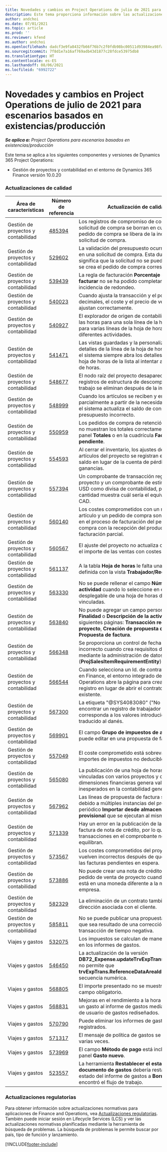 ```yaml
---
title: Novedades y cambios en Project Operations de julio de 2021 para escenarios basados en existencias/producción
description: Este tema proporciona información sobre las actualizaciones de calidad disponibles en la versión de julio de 2021 de Project Operations para escenarios basados en existencias/producción.
author: andchoi
ms.date: 07/01/2021
ms.topic: article
ms.prod: ''
ms.reviewer: kfend
ms.author: andchoi
ms.openlocfilehash: dadcf3e9fa8432fb66f76b7c2f0fdb98bc00511d93984ea98fa30b4fc03fa426
ms.sourcegitcommit: 7f8d1e7a16af769adb43d1877c28fdce53975db8
ms.translationtype: HT
ms.contentlocale: es-ES
ms.lasthandoff: 08/06/2021
ms.locfileid: "6992722"
---
```

# <a name="whats-new-or-changed-in-project-operations-july-2021-for-stockedproduction-based-scenarios"></a>Novedades y cambios en Project Operations de julio de 2021 para escenarios basados en existencias/producción

_**Se aplica a:** Project Operations para escenarios basados en existencias/producción_

Este tema se aplica a los siguientes componentes y versiones de Dynamics 365 Project Operations:

- Gestión de proyectos y contabilidad en el entorno de Dynamics 365 Finance versión 10.0.20
 
### <a name="quality-updates"></a>Actualizaciones de calidad
                                                                                                                                                                                  
| Área de características                      | Número de referencia| Actualización de calidad                                                                                                                                                                          |
|-----------------------------------|--------|---------------------------------------------------------------------------------------------------------------------------------------------------------------------------------|
| Gestión de proyectos y contabilidad | [485394](https://fix.lcs.dynamics.com/Issue/Details/?bugId=485394) | Los registros de compromiso de costes de una solicitud de compra se borran en cuanto el pedido de compra se libera de la incidencia de la solicitud de compra.                                                                           |
| Gestión de proyectos y contabilidad | [529602](https://fix.lcs.dynamics.com/Issue/Details/?bugId=529602) | La validación del presupuesto ocurre dos veces en una solicitud de compra. Esta duplicación significa que la solicitud no se puede cerrar y no se crea el pedido de compra correspondiente.                                                                                                                        |
| Gestión de proyectos y contabilidad | [539439](https://fix.lcs.dynamics.com/Issue/Details/?bugId=539439) | La regla de facturación **Porcentaje sobre el que facturar** no se ha podido completar por una incidencia de redondeo.                                                                              |
| Gestión de proyectos y contabilidad | [540023](https://fix.lcs.dynamics.com/Issue/Details/?bugId=540023) | Cuando ajusta la transacción y el porcentaje tiene decimales, el coste y el precio de venta no se ajustan correctamente.                                      |
| Gestión de proyectos y contabilidad | [540927](https://fix.lcs.dynamics.com/Issue/Details/?bugId=540927) | El explorador de origen de contabilidad muestra las horas para una sola línea de la hoja de horas para varias líneas de la hoja de horas con diferentes actividades.                                      |
| Gestión de proyectos y contabilidad | [541471](https://fix.lcs.dynamics.com/Issue/Details/?bugId=541471) | Las vistas guardadas y la personalización de los detalles de la línea de la hoja de horas hacen que el sistema siempre abra los detalles de la primera hoja de horas de la lista al intentar abrir una hoja de horas.  |
| Gestión de proyectos y contabilidad | [548677](https://fix.lcs.dynamics.com/Issue/Details/?bugId=548677) | El nodo raíz del proyecto desaparece y los registros de estructura de descomposición de trabajo se eliminan después de la importación.                                                                                             |
| Gestión de proyectos y contabilidad | [548999](https://fix.lcs.dynamics.com/Issue/Details/?bugId=548999) | Cuando los artículos se reciben y emiten parcialmente a partir de la necesidad de artículos, el sistema actualiza el saldo de consumo de presupuesto incorrecto. |
| Gestión de proyectos y contabilidad | [550959](https://fix.lcs.dynamics.com/Issue/Details/?bugId=550959) | Los pedidos de compra de retención del proyecto no muestran los totales correctamente en el panel **Totales** o en la cuadrícula **Factura pendiente**.                                                                  |
| Gestión de proyectos y contabilidad | [554593](https://fix.lcs.dynamics.com/Issue/Details/?bugId=554593) | Al cerrar el inventario, los ajustes de coste de los artículos del proyecto se registran en la cuenta de saldo en lugar de la cuenta de pérdidas y ganancias.                                                            |
| Gestión de proyectos y contabilidad | [557394](https://fix.lcs.dynamics.com/Issue/Details/?bugId=557394) | Un comprobante de transacción registrado en el proyecto y un comprobante de estimación utilizan USD como divisa de contabilidad, pero la cantidad muestra cuál sería el equivalente en CAD.              |
| Gestión de proyectos y contabilidad | [560140](https://fix.lcs.dynamics.com/Issue/Details/?bugId=560140) | Los costes comprometidos con un requisito de artículo y un pedido de compra son incorrectos en el proceso de facturación del pedido de compra con la recepción del producto parcial y la facturación parcial.       |
| Gestión de proyectos y contabilidad | [560567](https://fix.lcs.dynamics.com/Issue/Details/?bugId=560567) | El ajuste del proyecto no actualiza correctamente el importe de las ventas con costes indirectos.                                                                                    |
| Gestión de proyectos y contabilidad | [561137](https://fix.lcs.dynamics.com/Issue/Details/?bugId=561137) | A la tabla **Hoja de horas** le falta una relación definida con la vista **Trabajador/Recurso**.                                                                                   |
| Gestión de proyectos y contabilidad | [563330](https://fix.lcs.dynamics.com/Issue/Details/?bugId=563330) | No se puede rellenar el campo **Número de actividad** cuando lo seleccione en el menú desplegable de una hoja de horas de empresas vinculadas.                                                                 |
| Gestión de proyectos y contabilidad | [563840](https://fix.lcs.dynamics.com/Issue/Details/?bugId=563840) | No puede agregar un campo personalizado **Finalidad** o **Descripción de la actividad** a las siguientes páginas: **Transacción registrada del proyecto**, **Creación de propuesta de factura** o **Propuesta de factura**.  |
| Gestión de proyectos y contabilidad | [566348](https://fix.lcs.dynamics.com/Issue/Details/?bugId=566348) | Se proporciona un control de fecha de entrega incorrecto cuando crea requisitos de artículo mediante la administración de datos (**ProjSalesItemRequirementEntity**).                                              |
| Gestión de proyectos y contabilidad | [566544](https://fix.lcs.dynamics.com/Issue/Details/?bugId=566544) | Cuando selecciona un Id. de contrato de proyecto en Finance, el entorno integrado de Project Operations abre la página para crear un nuevo registro en lugar de abrir el contrato de proyecto existente.                                                                                                                 |
| Gestión de proyectos y contabilidad | [567300](https://fix.lcs.dynamics.com/Issue/Details/?bugId=567300) |  La etiqueta "@SYS4083080" ("No se puede encontrar un registro de trabajador único que corresponda a los valores introducidos") no se ha traducido al danés.                                |
| Gestión de proyectos y contabilidad | [569901](https://fix.lcs.dynamics.com/Issue/Details/?bugId=569901) | El campo **Grupo de impuestos de artículos** no se puede editar en una propuesta de factura.                                                                               |
| Gestión de proyectos y contabilidad | [557049](https://fix.lcs.dynamics.com/Issue/Details/?bugId=557049) | El coste comprometido está sobrevalorado con importes de impuestos no deducibles.                                                                                                    |
| Gestión de proyectos y contabilidad | [565080](https://fix.lcs.dynamics.com/Issue/Details/?bugId=565080) | La publicación de una hoja de horas de empresas vinculadas con varios proyectos y diferentes dimensiones financieras genera valores inesperados en la contabilidad general.                             |
| Gestión de proyectos y contabilidad | [567962](https://fix.lcs.dynamics.com/Issue/Details/?bugId=567962) | Las líneas de propuesta de factura se duplican debido a múltiples instancias del proceso periódico **Importar desde almacenamiento provisional** que se ejecutan al mismo tiempo.                                      |
| Gestión de proyectos y contabilidad | [571339](https://fix.lcs.dynamics.com/Issue/Details/?bugId=571339) | Hay un error en la publicación de la propuesta de factura de nota de crédito, por lo que las transacciones en el comprobante no se equilibran.    |
| Gestión de proyectos y contabilidad | [573567](https://fix.lcs.dynamics.com/Issue/Details/?bugId=573567) | Los costes comprometidos del proyecto se vuelven incorrectos después de que se liberen las facturas pendientes en espera.                                                                             |
| Gestión de proyectos y contabilidad | [573886](https://fix.lcs.dynamics.com/Issue/Details/?bugId=573886) | No puede crear una nota de crédito para un pedido de venta de proyecto cuando el impuesto está en una moneda diferente a la moneda de la empresa.                                      |
| Gestión de proyectos y contabilidad | [582329](https://fix.lcs.dynamics.com/Issue/Details/?bugId=582329) | La eliminación de un contrato también elimina la dirección asociada con el cliente.                                                                                     |
| Gestión de proyectos y contabilidad | [585811](https://fix.lcs.dynamics.com/Issue/Details/?bugId=585811) | No se puede publicar una propuesta de factura que sea resultado de una corrección de transacción de tiempo negativa.                                                                    |
| Viajes y gastos                  | [532075](https://fix.lcs.dynamics.com/Issue/Details/?bugId=532075) | Los impuestos se calculan de manera diferente en los informes de gastos.                                                                                                                  |
| Viajes y gastos                  | [546450](https://fix.lcs.dynamics.com/Issue/Details/?bugId=546450) | La actualización de la versión **DB72_Expense.updateTrvExpTransProjTransId()** no permite que **trvExpTrans.ReferenceDataAreaId** cree la nueva secuencia numérica.                    |
| Viajes y gastos                  | [568805](https://fix.lcs.dynamics.com/Issue/Details/?bugId=568805) | El importe presentado no se muestra con el campo obligatorio.                                                                                                             |
| Viajes y gastos                  | [568831](https://fix.lcs.dynamics.com/Issue/Details/?bugId=568831) | Mejoras en el rendimiento a la hora de adjuntar un gasto al informe de gastos mediante la interfaz de usuario de gastos rediseñados.                                                            |
| Viajes y gastos                  | [570790](https://fix.lcs.dynamics.com/Issue/Details/?bugId=570790) | Puede eliminar los informes de gastos registrados.                                                                                           |
| Viajes y gastos                  | [571317](https://fix.lcs.dynamics.com/Issue/Details/?bugId=571317) | El mensaje de política de gastos se muestra varias veces.                                                                                                       |
| Viajes y gastos                  | [573969](https://fix.lcs.dynamics.com/Issue/Details/?bugId=573969) | El campo **Método de pago** está incluido en el panel **Gasto nuevo**.                                                                                                      |
| Viajes y gastos                  | [523557](https://fix.lcs.dynamics.com/Issue/Details/?bugId=523557) | La herramienta **Restablecer el estado del documento de gastos** debería restablecer el estado del informe de gastos a **Borrador** si no se encontró el flujo de trabajo. 

### <a name="regulatory-updates"></a>Actualizaciones regulatorias
Para obtener información sobre actualizaciones normativas para aplicaciones de Finance and Operations, vea [Actualizaciones regulatorias](/dynamics365/finance/localizations/regulatory-updates). También puede iniciar sesión en Lifecycle Services (LCS) y ver las actualizaciones normativas planificadas mediante la herramienta de búsqueda de problemas. La búsqueda de problemas le permite buscar por país, tipo de función y lanzamiento.


[!INCLUDE[footer-include](../../includes/footer-banner.md)]
